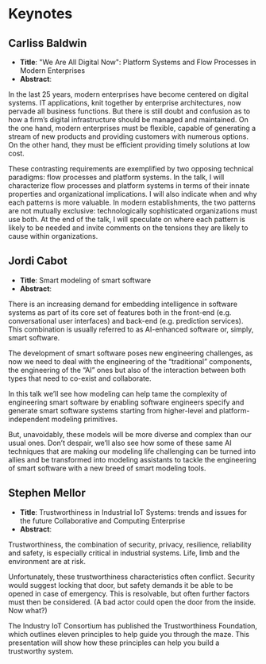 # Keynotes

## Carliss Baldwin

- **Title**: "We Are All Digital Now": Platform Systems and Flow Processes in Modern Enterprises
- **Abstract**:

In the last 25 years, modern enterprises have become centered on digital systems. IT applications, knit together by enterprise architectures, now pervade all business functions. But there is still doubt and confusion as to how a firm’s digital infrastructure should be managed and maintained. On the one hand, modern enterprises must be flexible, capable of generating a stream of new products and providing customers with numerous options. On the other hand, they must be efficient providing timely solutions at low cost.

These contrasting requirements are exemplified by two opposing technical paradigms: flow processes and platform systems. In the talk, I will characterize flow processes and platform systems in terms of their innate properties and organizational implications. I will also indicate when and why each patterns is more valuable. In modern establishments, the two patterns are not mutually exclusive: technologically sophisticated organizations must use both. At the end of the talk, I will speculate on where each pattern is likely to be needed and invite comments on the tensions they are likely to cause within organizations.

## Jordi Cabot

- **Title**: Smart modeling of smart software
- **Abstract**:

There is an increasing demand for embedding intelligence in software systems as part of its core set of features both in the front-end (e.g. conversational user interfaces) and back-end (e.g. prediction services). This combination is usually referred to as AI-enhanced software or, simply, smart software.

The development of smart software poses new engineering challenges,  as now we need to deal with the engineering of the “traditional” components, the engineering of the “AI” ones but also of the interaction between both types that need to co-exist and collaborate.

In this talk we’ll see how modeling can help tame the complexity of engineering smart software by enabling software engineers specify and generate smart software systems starting from higher-level and platform-independent modeling primitives.  

But, unavoidably, these models will be more diverse and complex than our usual ones. Don’t despair, we’ll also see how some of these same AI techniques that are making our modeling life challenging can be turned into allies and be transformed into modeling assistants to tackle the engineering of smart software with a new breed of smart modeling tools.

## Stephen Mellor

- **Title**: Trustworthiness in Industrial IoT Systems: trends and issues for the future Collaborative and Computing Enterprise
- **Abstract**:

Trustworthiness, the combination of security, privacy, resilience, reliability and safety, is especially critical in industrial systems. Life, limb and the environment are at risk.

Unfortunately, these trustworthiness characteristics often conflict. Security would suggest locking that door, but safety demands it be able to be opened in case of emergency. This is resolvable, but often further factors must then be considered. (A bad actor could open the door from the inside. Now what?)

The Industry IoT Consortium has published the Trustworthiness Foundation, which outlines eleven principles to help guide you through the maze. This presentation will show how these principles can help you build a trustworthy system.